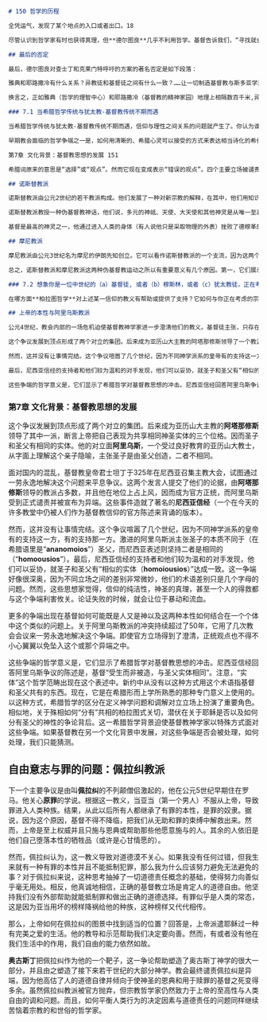 ```markdown
# 150 哲学的历程

全凭运气，发现了某个地点的入口或者出口。18

尽管认识到哲学家有时也获得真理，但**德尔图良**几乎不利用哲学。基督告诉我们，“寻找就会寻见”。然而，这并不是鼓励那种作为哲学特征的寻找，而是告诉我们，当我们找到真理（基督的福音），“没有任何其他东西需要相信，因而没有其他东西需要寻找”。”哲学产生异端使他烦恼，他把他们全都归入最坏的一伙：“这已经成了一个评论的主题，那些异端者和魔术师、江湖骗子（庸医）、占星家、哲学家交往有多么频繁；原因是他们都是热衷于稀奇古怪的问题的人。” 2。德尔图良把使徒保罗与雅典哲学家的相会描述为遇到“自卖自夸者”。”他还奚落苏格拉底这个受人尊敬的人物和这个哲学家临终时的著名场景，并感到破坏偶像的乐趣。22

## 最后的否定

最后，德尔图良对查士丁和克莱门特呼吁的方案的著名否定是如下段落：

雅典和耶路撒冷有什么关系？异教徒和基督徒之间有什么一致？……让一切制造基督教与斯多亚学派、柏拉图学派和辩证法的驳杂复合物的努力滚开！有了耶稣基督之后，我们不再需要好奇的争论，欣赏福音之后就不再需要究！有了我们的信仰，我们不想要其他信念。因为这是我们（获胜的）信仰，除此之外，我们不应当相信别的任何东西。23

换言之，正如雅典（哲学的理智中心）和耶路撒冷（基督教的精神家园）地理上相隔数百千米,异教哲学和基督教福音之间也在精神上相隔万里,无法相聚。在他220年最后的文字著作日期之后，德尔图良就不知所踪。然而，他站在宗教一方，对调和信仰与哲学的计划进行了最为有力的否决，在历史上占有一席之地。抱着善意，我们可以理解他担心异质的哲学意识形态搅浑基督教神学之水。然而，他筑起堤坝隔离哲学与圣经传统的企图失败了。对于查士丁和克莱门特这样的作家为希腊哲学对基督教思想的重要性所做的论证，我们不能低估其价值。如果中世纪的人们没有看到保存希腊哲学传统的价值，西方基督教史和思想史会是另一个样子。*

### 7.1 当希腊哲学传统与犹太教-基督教传统不期而遇

当希腊哲学传统与犹太教-基督教传统不期而遇，信仰与理性之间关系的问题就产生了。你认为谁对这个问题的洞见最好：殉道者查士丁、亚历山大城的克莱门特还是德尔图良? 挑战异教徒与厘清正统。

早期教会面临的哲学争端之一是，如何用清晰的、希腊心灵可以接受的方式来表达相当诗化的希伯来传统神学。希腊传统喜欢明确的逻辑区分,迫使基督教思想家给他们的概念更严格精致的定义。对于早期的信徒，说上帝寓身于基督来引导世界，而耶稣充满了上帝之灵就足够了。但是，出现了这样的问题，即前面这个句子到底说了什么，没说什么。文化呈现为宗教哲学的谱系，每一个都争相在教会内发挥影响，这种局面于事无补。正统（字面意思就是“正确的信念”）必须从危险的和错误的观点中分离出来。**异端（heresy）**这个哲学范畴在何种程度上带来了对基督教神学的扭曲，今天仍然存在争议。

第7章 文化背景：基督教思想的发展 151

希腊词原来的意思是“选择”或“观点”。然而它现在变成表示“错误的观点”。四个主要立场被谴责为异端：**诺斯替教派（Gnosticism）**、**摩尼教派（Manichaeaism）**、**阿里乌斯教派（Arianism）**和**佩拉纠教派（Pelagianism）**。

## 诺斯替教派

诺斯替教派由公元2世纪的若干教派构成。他们发展了一种对新宗教的解释，在其中，他们用知识（gnosis）来代替信巾。诺斯替教派认为，自己高于大众（包括一般基督徒），因为他们拥有只揭示给他们的深奥而隐密的知识。诺斯替教派是巴比伦天文学、埃及膜拜团体、波斯宗教、希腊神秘膜拜团体、新毕达哥拉斯主义、新柏拉图主义和斯多亚主义的奇异混合，掺杂了犹太教和基督教教义。实际上，诺斯替教派早在基督教诞生之前就存在了，但我们这里只对它和基督教思想的混合感兴趣。

诺斯替教派教授一种伪基督教神话，他们说，多元的神祗、天使、大天使和其他神灵是从唯一至高的上帝那里发散下降而来。他们用一种精神与质料之间的极端二元论来看待实在。他们认为，旧约的上帝是一个邪恶的上帝，他成为了光明的上帝的竞争者。这一黑暗力量称为“德穆革”并被认为创造了等同于质料世界的邪恶黑暗王国。德穆革创造了人类种族，企图用身体这个物理监狱来囚禁善的部分，即神圣的精神。

基督是最高的神灵之一，他通过进入人类的身体（有人说他只是采取物理的外表）挫败了德穆革的图谋。只有理解秘密教义的精神精英能逃脱物质世界对他们的束缚回到光明王国。因为物理世界被认为是邪恶的，所以大多数诺斯替主义者鼓吹苦行（一种否定物理世界中所有事物价值的生活方式）。然而，有几个教派却是由奢侈挥霍的浪子组成。他们相信精神和身体完全分离，因而身体发生的任何事（例如性滥交）都不能影响精神。有人甚至相信满足身体欲望会摧毁灵魂所寄寓的人，从而灵魂会战胜德穆革的计谋。

## 摩尼教派

摩尼教派由公元3世纪名为摩尼的伊朗先知创立。它可以看作诺斯替教派的一个支流，因为这两个体系有很多共同之处。主要的不同是诺斯替教派相信邪恶的产生源自至高神祗的一个散发物，而摩尼教徒相信光明之神和黑暗之神一直都作为竞争者而存在。因此，他们教授极端的形而上学二元论,其中，两个平等而对立的力量不断争夺统治地位。他们教导的吸引力在于，他们不需要解释在一个全能至善的上帝统治的宇宙中恶如何起源。像诺斯替主义者一样，他们相信质料是邪恶的，是黑暗力量为了囚禁人类灵魂而创造。因此，要获得拯救就要通过苦行的方式拒绝肉食、酒、婚姻和财产来舍弃物理世界的牵绊。摩尼教派寻求综合所有的宗教,主张佛陀是上帝在印度的现身，琐罗亚斯德是波斯的先知，耶稣是西方的神圣先知，而摩尼是现时代的先知。显然，基督徒反对这种对基督教独特性的否定。奥古斯丁在成为基督徒之前当了13年的摩尼教徒，后来成了摩尼教派最有力的批评者。

总之，诺斯替教派和摩尼教派这两种伪基督教运动之所以有重要意义有几个原因。第一，它们展示了当时显赫的哲学学派和神秘宗教混乱的杂合。它们全都鼓吹某种个人拯救。通过综合来自当时所有宗教和哲学运动的元素，使这两个宗教变得非常152 哲学的历程有吸引力。第二，他们推进了精神-肉体二元论,最终造成了对物理世界的蔑视。虽然诺斯替教派和摩尼教派是公然的异端，但它们的某些二元论观点潜入了早期基督教神学家的著述中。尽管基督徒教导说，上帝创造了物理世界，宣告它是善的，并且基督以肉身降世，但一种非常强的二元论和禁欲主义因素还是持续贯穿了整个中世纪。第三，这些伪基督教哲学家曲解基督教教义的方式导致某些神学家怀疑所有哲学，这些异端激活了基督教的反智主义派。最后，由这些异端导致的混乱向基督教知识分子表明，需要追求基督教神学的概念清晰。

### 7.2 想象你是一位中世纪的（a）基督徒, 或者（b）穆斯林，或者（c）犹太教徒，正在考虑如何对待希腊哲学

在哪方面**柏拉图哲学**对上述某一信仰的教义有帮助或提供了支持？它如何与你正在考虑的宗教观点相冲突？对于**亚里士多德哲学**，问同样的问题。如果你是一位中世纪宗教思想家，你认为哪一种希腊哲学最具洞见？

## 上帝的本性与阿里乌斯教派

公元4世纪，教会内部的一场危机迫使基督教神学家进一步澄清他们的教义。基督徒主张，只存在唯一的上帝，同时他们谈论三个平等的位格（圣父、圣子和圣灵）。圣子就是拿撒勒的耶稣。圣子也称为逻各斯，用的是既见于新约也见于新柏拉图主义的术语，导致了后来关于上帝与逻各斯关系的所有复杂考虑。最初，由三位一体神学提出的问题被理解为如何可能仅有一位上帝同时又有三个位格。为解开这个谜涌现出几种极端的回答。一方面，有人说，这只不过是一个神有三种表现，很像“玛莎-华盛顿的丈夫”和“美国第一任总统”都指称乔治•华盛顿。这破坏了耶稣与圣父之间的区分，并且似乎意味着上帝圣父死于十字架。另一种回答是三个位格与同一实体相联系，类似三个人都分有人性的本质。然而，这暗含着某种多神论，与只存在唯一的上帝的圣经传统相矛盾。有人通过从根本上否认耶稣是神来解决这一冲突。而另一些人否认他是人。在将三个位格和一个上帝联系起来的尝试中，每种逻辑可能都被提倡过。

这个争议发展到顶点形成了两个对立的集团。后来成为亚历山大主教的阿塔那修斯领导了一个教派，断言上帝把自己表现为共享相同神圣实体的三个位格。因而圣子和圣父有相同的实体。他的对立面阿里乌斯，一个受过良好教育的亚历山大教士，从字面上理解这个亲子隐喻，主张圣子是由圣父创造，二者不相同。面对国内的混乱，基督教皇帝君士坦丁于325年在尼西亚召集主教大会，试图通过一劳永逸地解决这个问题来平息争议。这两个发言人提交了他们的论据，由阿塔那修斯领导的教派占多数，并且他在地位上占上风，因而成为官方正统，而阿里乌斯受到正式谴责并被宣布为异端。这些事件造就了著名尼西亚信经（一个在今天的许多教堂中仍被人们作为基督教信仰的官方陈述来背诵的版本）。

然而，这并没有让事情完结。这个争议喧嚣了几个世纪，因为不同神学派系的皇帝有的支持这一方，有的支持那一方。激进的阿里乌斯派主张圣子的本质不同于（在希腊语里是uanomoios"）圣父，而尼西亚表述则坚持二者是相同的是者（^homoousios'）。第7章 文化背景：基督教思想的发展 153

最后，尼西亚信经的支持者和他们较为温和的对手发现，他们可以妥协，就圣子和圣父有“相似的实体（homoiousios）”达成一致。这一争端好像很深奥，因为不同立场之间的差别非常微妙，他们的术语差别只是几个字母的问题。然而，这些思想家觉得，信仰的纯洁性，神圣的真理，甚至一个人的得救都与这个争端利害攸关。论证失败的时候，就会让位于暴动和流血。更多的争端出现在基督如何可能既是人又是神以及这两种本性如何结合在一个个体中这个类似的问题上。关于阿里乌斯教派的冲突持续超过了50年，它用了几次教会会议来一劳永逸地解决这个争端。即使官方立场得到了澄清，正统观点也不得不小心翼翼以免坠入这个或那个异端之中。

这些争端的哲学意义是，它们显示了希腊哲学对基督教思想的冲击。尼西亚信经回答阿里乌斯争议的陈述是，基督“受生而非被造，与圣父实体相同”。注意，“实体”这个哲学范畴出现在这个表述中。新约中从没有以这种方式用这个术语指基督和圣父共有的东西。现在，它是在希腊形而上学所熟悉的那种专门意义上使用的。以这种方式，希腊哲学的区分在定义神学问题和调解对立立场上扮演了重要角色。相似地，关于殊相如何“分有”共相的柏拉图式关切，潜伏在关于耶稣是否以及如何分有圣父的神性的争论背后。这一希腊哲学背景迫使基督教神学家以特殊方式面对这些争端。如果基督教在另一个文化背景中发展，对这些争端是否会被处理，如何处理，我们只能猜测。
```

### 第7章 文化背景：基督教思想的发展

这个争议发展到顶点形成了两个对立的集团。后来成为亚历山大主教的**阿塔那修斯**领导了其中一派，断言上帝把自己表现为共享相同神圣实体的三个位格。因而圣子和圣父有相同的实体。他的对立面**阿里乌斯**，一个受过良好教育的亚历山大教士，从字面上理解这个亲子隐喻，主张圣子是由圣父创造，二者不相同。

面对国内的混乱，基督教皇帝君士坦丁于325年在尼西亚召集主教大会，试图通过一劳永逸地解决这个问题来平息争议。这两个发言人提交了他们的论据，由**阿塔那修斯**领导的教派占多数，并且他在地位上占上风，因而成为官方正统，而阿里乌斯受到正式谴责并被宣布为异端。这些事件造就了著名的**尼西亚信经**（一个在今天的许多教堂中仍被人们作为基督教信仰的官方陈述来背诵的版本）。

然而，这并没有让事情完结。这个争议喧嚣了几个世纪，因为不同神学派系的皇帝有的支持这一方，有的支持那一方。激进的阿里乌斯派主张圣子的本质不同于（在希腊语里是“**ananomoios**”）圣父，而尼西亚表述则坚持二者是相同的（“**homoousios**”）。最后，尼西亚信经的支持者和他们较为温和的对手发现，他们可以妥协，就圣子和圣父有“相似的实体（**homoiousios**）”达成一致。这一争端好像很深奥，因为不同立场之间的差别非常微妙，他们的术语差别只是几个字母的问题。然而，这些思想家觉得，信仰的纯洁性，神圣的真理，甚至一个人的得救都与这个争端利害攸关。论证失败的时候，就会让位于暴动和流血。

更多的争端出现在基督如何可能既是人又是神以及这两种本性如何结合在一个个体中这个类似的问题上。关于阿里乌斯教派的冲突持续超过了50年，它用了几次教会会议来一劳永逸地解决这个争端。即使官方立场得到了澄清，正统观点也不得不小心翼翼以免坠入这个或那个异端之中。

这些争端的哲学意义是，它们显示了希腊哲学对基督教思想的冲击。尼西亚信经回答阿里乌斯争议的陈述是，基督“受生而非被造，与圣父实体相同”。注意，“实体”这个哲学范畴出现在这个表述中。新约中从没有以这种方式用这个术语指基督和圣父共有的东西。现在，它是在希腊形而上学所熟悉的那种专门意义上使用的。以这种方式，希腊哲学的区分在定义神学问题和调解对立立场上扮演了重要角色。相似地，关于殊相如何“分有”共相的柏拉图式关切，潜伏在关于耶稣是否以及如何分有圣父的神性的争论背后。这一希腊哲学背景迫使基督教神学家以特殊方式面对这些争端。如果基督教在另一个文化背景中发展，对这些争端是否会被处理，如何处理，我们只能猜测。

## 自由意志与罪的问题：佩拉纠教派

下一个主要争议是由叫**佩拉纠**的不列颠僧侣激起的，他在公元5世纪早期住在罗马。他关心**原罪**的学说。根据这一教义，当亚当（第一个男人）不服从上帝，导致罪进入人类种族。结果，从此以后所有人都继承了有罪的本性，是罪的奴隶。据说，因为这个原因，基督不得不降临，把我们从无助和罪的束缚中解救出来。然而，上帝是至上权威并且只施与恩典或帮助那些他愿意施与的人。其余的人依旧是他们自己堕落本性的牺牲品（或许是心甘情愿的）。

然而，佩拉纠认为，这一教义导致对道德漠不关心。如果我没有任何过错，但我生来就有一种有罪的本性并且不能抵制犯罪，那么我为什么应该努力避免无法避免的事？对于佩拉纠来说，这种思考抽掉了一切道德责任概念的基础，使得努力向善似乎毫无用处。相反，他真诚地相信，正确的基督教立场是肯定人的道德自由。他坚持我们没有外部帮助就能抵制罪和做出正确的道德选择。有罪似乎是人类的常态，这是因为亚当用坏的榜样降祸给他的种族，这种榜样又代代相传。

那么，上帝如何在佩拉纠的图景中找到适当的位置？回答是，上帝派遣耶稣过一种有完美之爱的生活。他的教导和示范帮助我们决定要向善。然而，有或者没有他在我们生活中的作用，我们自由的能力依然如故。

**奥古斯丁**把佩拉纠作为他的一个靶子，这一争论帮助塑造了奥古斯丁神学的很大一部分，并且由之塑造了接下来若干世纪的大部分神学。教会最终谴责佩拉纠是异端，因为他高估了人的道德自律并倾向于使神圣的恩典和用于赎罪的基督之死变得多余。虽然佩拉纠教派被官方抛弃，但宗教哲学家仍然致力于上帝的至高性与人类自由的调和问题。而且，如何平衡人类行为的决定因素与道德责任的问题同样继续苦恼着宗教的和世俗的哲学家。